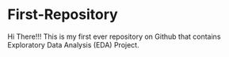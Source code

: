 # First-Repository
Hi There!!! This is my first ever repository on Github that contains Exploratory Data Analysis (EDA) Project.  
